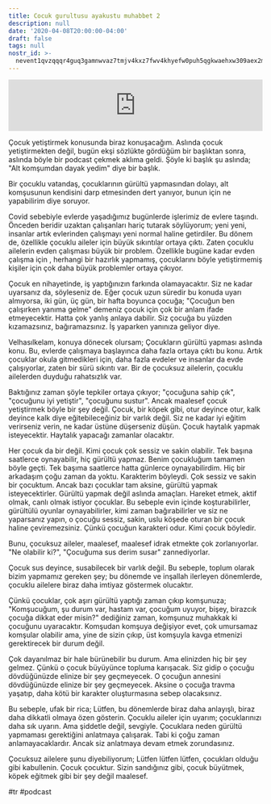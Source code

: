 ```yaml
---
title: Cocuk gurultusu ayakustu muhabbet 2
description: null
date: '2020-04-08T20:00:00-04:00'
draft: false
tags: null
nostr_id: >-
  nevent1qvzqqqr4guq3gamnwvaz7tmjv4kxz7fwv4khyefw0puh5qgkwaehxw309aex2mrp0yhxummnw3ezucnpdejqqg97jq0xhkcutjt5hvan70nh39rx6psz4qn6jevrj36rksv8vsmsfu99nn5w
---
```



<iframe src="https://anchor.fm/delirehberi/embed/episodes/ocuk-Grlts---Ayakst-Muhabbet-2-ecivr6" height="102px"  style="width: 100%" frameborder="0" scrolling="no"></iframe>


Çocuk yetiştirmek konusunda biraz konuşacağım. Aslında çocuk yetiştirmekten değil, bugün ekşi sözlükte gördüğüm bir başlıktan sonra, aslında böyle bir podcast çekmek aklıma geldi. Şöyle ki başlık şu aslında; "Alt komşumdan dayak yedim" diye bir başlık. 
<!--more-->
Bir çocuklu vatandaş, çocuklarının gürültü yapmasından dolayı, alt komşusunun kendisini darp etmesinden dert yanıyor, bunun için ne yapabilirim diye soruyor. 

Covid sebebiyle evlerde yaşadığımız bugünlerde işlerimiz de evlere taşındı. Önceden beridir uzaktan çalışanları hariç tutarak söylüyorum; yeni yeni, insanlar artık evlerinden çalışmayı yeni normal haline getirdiler. Bu dönem de, özellikle çocuklu aileler için büyük sıkıntılar ortaya çıktı. Zaten çocuklu ailelerin evden çalışması büyük bir problem. Özellikle bugüne kadar evden çalışma için , herhangi bir hazırlık yapmamış, çocuklarını böyle yetiştirmemiş kişiler için çok daha büyük problemler ortaya çıkıyor. 

Çocuk en nihayetinde, iş yaptığınızın farkında olamayacaktır. Siz ne kadar uyarsanız da, söyleseniz de. Eğer çocuk uzun süredir bu konuda uyarı almıyorsa, iki gün, üç gün, bir hafta boyunca çocuğa; "Çocuğun ben çalışırken yanıma gelme" demeniz çocuk için çok bir anlam ifade etmeyecektir. Hatta çok yanlış anlaya dabilir. Siz çocuğa bu yüzden kızamazsınız, bağıramazsınız. İş yaparken yanınıza geliyor diye.

Velhasılkelam, konuya dönecek olursam; Çocukların gürültü yapması aslında konu. Bu, evlerde çalışmaya başlayınca daha fazla ortaya çıktı bu konu. Artık çocuklar okula gitmedikleri için, daha fazla evdeler ve insanlar da evde çalışıyorlar, zaten bir sürü sıkıntı var. Bir de çocuksuz ailelerin, çocuklu ailelerden duyduğu rahatsızlık var. 

Baktığınız zaman şöyle tepkiler ortaya çıkıyor; "çocuğuna sahip çık", "çocuğunu iyi yetiştir", "çocuğunu sustur". Ancak maalesef çocuk yetiştirmek böyle bir şey değil. Çocuk, bir köpek gibi, otur deyince otur, kalk deyince kalk diye eğitebileceğiniz bir varlık değil. Siz ne kadar iyi eğitim verirseniz verin, ne kadar üstüne düşerseniz düşün. Çocuk haytalık yapmak isteyecektir. Haytalık yapacağı zamanlar olacaktır.

Her çocuk da bir değil. Kimi çocuk çok sessiz ve sakin olabilir. Tek başına saatlerce oynayabilir, hiç gürültü yapmaz. Benim çocukluğum tamamen böyle geçti. Tek başıma saatlerce hatta günlerce oynayabilirdim. Hiç bir arkadaşım çoğu zaman da yoktu. Karakterim böyleydi. Çok sessiz ve sakin bir çocuktum. Ancak bazı çocuklar tam aksine, gürültü yapmak isteyecektirler. Gürültü yapmak değil aslında amaçları. Hareket etmek, aktif olmak, canlı olmak istiyor çocuklar. Bu sebeple evin içinde koşturabilirler, gürültülü oyunlar oynayabilirler, kimi zaman bağırabilirler ve siz ne yaparsanız yapın, o çocuğu sessiz, sakin, uslu köşede oturan bir çocuk haline çeviremezsiniz. Çünkü çocuğun karakteri odur. Kimi çocuk böyledir.

Bunu, çocuksuz aileler, maalesef, maalesef idrak etmekte çok zorlanıyorlar. "Ne olabilir ki?", "Çocuğuma sus derim susar" zannediyorlar. 

Çocuk sus deyince, susabilecek bir varlık değil. Bu sebeple, toplum olarak bizim yapmamız gereken şey; bu dönemde ve inşallah ilerleyen dönemlerde, çocuklu ailelere biraz daha imtiyaz göstermek olucaktır. 

Çünkü çocuklar, çok aşırı gürültü yaptığı zaman çıkıp komşunuza; "Komşucuğum, şu durum var, hastam var, çocuğum uyuyor, bişey, birazcık çocuğa dikkat eder misin?" dediğiniz zaman, komşunuz muhakkak ki çocuğunu uyaracaktır. Komşudan komşuya değişiyor evet, çok umursamaz komşular olabilir ama, yine de sizin çıkıp, üst komşuyla kavga etmenizi gerektirecek bir durum değil. 

Çok dayanılmaz bir hale bürünebilir bu durum. Ama elinizden hiç bir şey gelmez. Çünkü o çocuk büyüyünce topluma karışacak. Siz gidip o çocuğu dövdüğünüzde elinize bir şey geçmeyecek. O çocuğun annesini dövdüğünüzde elinize bir şey geçmeyecek. Aksine o çocuğa travma yaşatıp, daha kötü bir karakter oluşturmasına sebep olacaksınız. 

Bu sebeple, ufak bir rica; Lütfen, bu dönemlerde biraz daha anlayışlı, biraz daha dikkatli olmaya özen gösterin. Çocuklu aileler için uyarım; çocuklarınızı daha sık uyarın. Ama şiddetle değil, sevgiyle. Çocuklara neden gürültü yapmaması gerektiğini anlatmaya çalışarak. Tabi ki çoğu zaman anlamayacaklardır. Ancak siz anlatmaya devam etmek zorundasınız. 

Çocuksuz ailelere şunu diyebiliyorum; Lütfen lütfen lütfen, çocukları olduğu gibi kabullenin. Çocuk çocuktur. Sizin sandığınız gibi, çocuk büyütmek, köpek eğitmek gibi bir şey değil maalesef.

#tr #podcast
